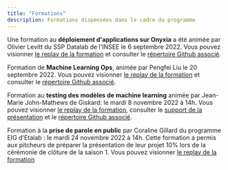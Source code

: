 ```yaml
---
title: "Formations"
description: Formations dispensées dans le cadre du programme
---
```


Une formation au **déploiement d'applications sur Onyxia** a été animée par Olivier Levitt du SSP Datalab de l'INSEE le 6 septembre 2022. 
Vous pouvez visionner [le replay de la formation](https://bbb-dinum-scalelite.visio.education.fr/playback/presentation/2.3/ade4c7c2d1cdb8bf7e0adedcc5924b298eecf558-1662466791727) et consulter le [répertoire Github associé](https://github.com/olevitt/demo-deploiement). 

Formation de **Machine Learning Ops**, animée par Pengfei Liu le 20 septembre 2022. Vous pouvez visionner [le replay de la formation](https://bbb-dinum-scalelite.visio.education.fr/playback/presentation/2.3/ade4c7c2d1cdb8bf7e0adedcc5924b298eecf558-1663676417842) et consulter le [répertoire Github associé](https://github.com/pengfei99/MLOPS). 

Formation au **testing des modèles de machine learning** animée par Jean-Marie John-Mathews de Giskard: le mardi 8 novembre 2022 à 14h. Vous pouvez visionner [le replay de la formation](https://bbb-dinum-scalelite.visio.education.fr/playback/presentation/2.3/ade4c7c2d1cdb8bf7e0adedcc5924b298eecf558-1667913502875), consulter  le [support de la présentation](https://speakerdeck.com/etalabia/formation-au-testing-des-modeles) et le [répertoire Github associé](https://github.com/Giskard-AI/giskard). 

Formation à la **prise de parole en public** par Coraline Gillard du programme EIG d'Etalab : le mardi 24 novembre 2022 à 14h. Cette formation a permis aux pitcheurs de préparer la présentation de leur projet 10% lors de la cérémonie de clôture de la saison 1. Vous pouvez visionner [le replay de la formation](https://bbb-dinum-scalelite.visio.education.fr/playback/presentation/2.3/a70599ac64dd204619a3db43de064052ee4c9e9c-1669296329141)

